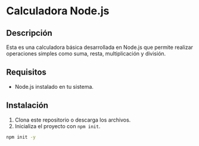 # Calculadora Node.js

## Descripción

Esta es una calculadora básica desarrollada en Node.js que permite realizar operaciones simples como suma, resta, multiplicación y división.

## Requisitos

- Node.js instalado en tu sistema.

## Instalación

1. Clona este repositorio o descarga los archivos.
2. Inicializa el proyecto con `npm init`.

```bash
npm init -y
